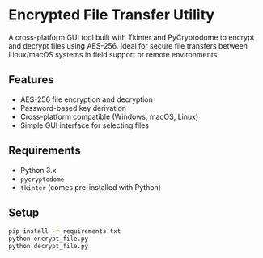 # Encrypted File Transfer Utility

A cross-platform GUI tool built with Tkinter and PyCryptodome to encrypt and decrypt files using AES-256. Ideal for secure file transfers between Linux/macOS systems in field support or remote environments.

## Features
- AES-256 file encryption and decryption
- Password-based key derivation
- Cross-platform compatible (Windows, macOS, Linux)
- Simple GUI interface for selecting files

## Requirements
- Python 3.x
- `pycryptodome`
- `tkinter` (comes pre-installed with Python)

## Setup
```bash
pip install -r requirements.txt
python encrypt_file.py
python decrypt_file.py
```
